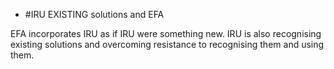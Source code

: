 - #IRU
EXISTING solutions and EFA

EFA incorporates IRU as if IRU were something new. IRU is also recognising existing solutions and overcoming resistance to recognising them and using them.